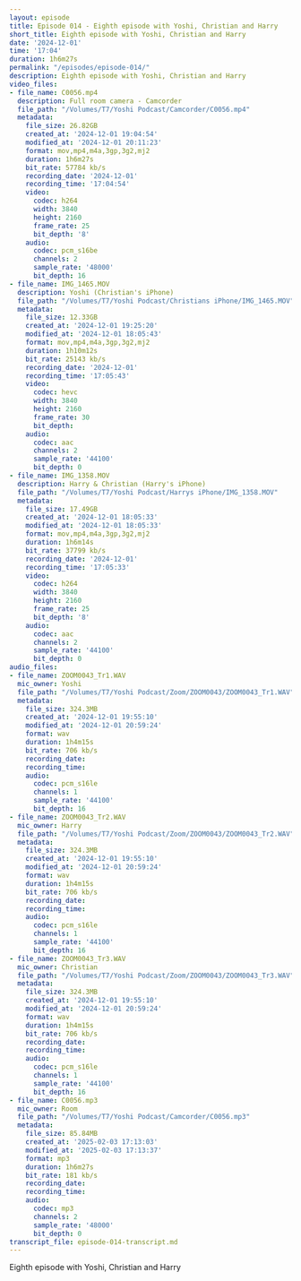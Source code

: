 ```yaml
---
layout: episode
title: Episode 014 - Eighth episode with Yoshi, Christian and Harry
short_title: Eighth episode with Yoshi, Christian and Harry
date: '2024-12-01'
time: '17:04'
duration: 1h6m27s
permalink: "/episodes/episode-014/"
description: Eighth episode with Yoshi, Christian and Harry
video_files:
- file_name: C0056.mp4
  description: Full room camera - Camcorder
  file_path: "/Volumes/T7/Yoshi Podcast/Camcorder/C0056.mp4"
  metadata:
    file_size: 26.82GB
    created_at: '2024-12-01 19:04:54'
    modified_at: '2024-12-01 20:11:23'
    format: mov,mp4,m4a,3gp,3g2,mj2
    duration: 1h6m27s
    bit_rate: 57784 kb/s
    recording_date: '2024-12-01'
    recording_time: '17:04:54'
    video:
      codec: h264
      width: 3840
      height: 2160
      frame_rate: 25
      bit_depth: '8'
    audio:
      codec: pcm_s16be
      channels: 2
      sample_rate: '48000'
      bit_depth: 16
- file_name: IMG_1465.MOV
  description: Yoshi (Christian's iPhone)
  file_path: "/Volumes/T7/Yoshi Podcast/Christians iPhone/IMG_1465.MOV"
  metadata:
    file_size: 12.33GB
    created_at: '2024-12-01 19:25:20'
    modified_at: '2024-12-01 18:05:43'
    format: mov,mp4,m4a,3gp,3g2,mj2
    duration: 1h10m12s
    bit_rate: 25143 kb/s
    recording_date: '2024-12-01'
    recording_time: '17:05:43'
    video:
      codec: hevc
      width: 3840
      height: 2160
      frame_rate: 30
      bit_depth:
    audio:
      codec: aac
      channels: 2
      sample_rate: '44100'
      bit_depth: 0
- file_name: IMG_1358.MOV
  description: Harry & Christian (Harry's iPhone)
  file_path: "/Volumes/T7/Yoshi Podcast/Harrys iPhone/IMG_1358.MOV"
  metadata:
    file_size: 17.49GB
    created_at: '2024-12-01 18:05:33'
    modified_at: '2024-12-01 18:05:33'
    format: mov,mp4,m4a,3gp,3g2,mj2
    duration: 1h6m14s
    bit_rate: 37799 kb/s
    recording_date: '2024-12-01'
    recording_time: '17:05:33'
    video:
      codec: h264
      width: 3840
      height: 2160
      frame_rate: 25
      bit_depth: '8'
    audio:
      codec: aac
      channels: 2
      sample_rate: '44100'
      bit_depth: 0
audio_files:
- file_name: ZOOM0043_Tr1.WAV
  mic_owner: Yoshi
  file_path: "/Volumes/T7/Yoshi Podcast/Zoom/ZOOM0043/ZOOM0043_Tr1.WAV"
  metadata:
    file_size: 324.3MB
    created_at: '2024-12-01 19:55:10'
    modified_at: '2024-12-01 20:59:24'
    format: wav
    duration: 1h4m15s
    bit_rate: 706 kb/s
    recording_date:
    recording_time:
    audio:
      codec: pcm_s16le
      channels: 1
      sample_rate: '44100'
      bit_depth: 16
- file_name: ZOOM0043_Tr2.WAV
  mic_owner: Harry
  file_path: "/Volumes/T7/Yoshi Podcast/Zoom/ZOOM0043/ZOOM0043_Tr2.WAV"
  metadata:
    file_size: 324.3MB
    created_at: '2024-12-01 19:55:10'
    modified_at: '2024-12-01 20:59:24'
    format: wav
    duration: 1h4m15s
    bit_rate: 706 kb/s
    recording_date:
    recording_time:
    audio:
      codec: pcm_s16le
      channels: 1
      sample_rate: '44100'
      bit_depth: 16
- file_name: ZOOM0043_Tr3.WAV
  mic_owner: Christian
  file_path: "/Volumes/T7/Yoshi Podcast/Zoom/ZOOM0043/ZOOM0043_Tr3.WAV"
  metadata:
    file_size: 324.3MB
    created_at: '2024-12-01 19:55:10'
    modified_at: '2024-12-01 20:59:24'
    format: wav
    duration: 1h4m15s
    bit_rate: 706 kb/s
    recording_date:
    recording_time:
    audio:
      codec: pcm_s16le
      channels: 1
      sample_rate: '44100'
      bit_depth: 16
- file_name: C0056.mp3
  mic_owner: Room
  file_path: "/Volumes/T7/Yoshi Podcast/Camcorder/C0056.mp3"
  metadata:
    file_size: 85.84MB
    created_at: '2025-02-03 17:13:03'
    modified_at: '2025-02-03 17:13:37'
    format: mp3
    duration: 1h6m27s
    bit_rate: 181 kb/s
    recording_date:
    recording_time:
    audio:
      codec: mp3
      channels: 2
      sample_rate: '48000'
      bit_depth: 0
transcript_file: episode-014-transcript.md
---
```

Eighth episode with Yoshi, Christian and Harry

